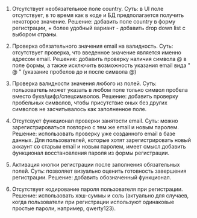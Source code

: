 1. Отсутствует необязательное поле country.
	Суть: в UI поле отсутствует, в то время как в коде и БД предполагается получить некоторое значение.
	Решение: добавить поле country в форму регистрации, + более удобный вариант - добавить drop down list с выбором страны.

2. Проверка обязательного значения email на валидность.
	Суть: отсутствует проверка, что введенное значение является именно адресом email.
	Решение: добавить проверку наличия символа @ в поле формы, а также исключить возможность указания email вида " @ " (указание пробелов до и после символа @)

3. Проверка валидности значения любого из полей.
	Суть: пользователь может указать в любом поле только символ пробела вместо букв/цифр/спецсимволов.
	Решение: добавить проверку пробельных символов, чтобы присутствие оных без других символов не засчитывалось как заполненное поле.

4. Отсутсвует функционал проверки занятости email.
	Суть: можно зарегистрироваться повторно с тем же email и новым паролем.
	Решение: использовать проверку уже созданного email в базе данных. Для пользователей, которые хотят зарегистрировать новый аккаунт со старым email и новым паролем, имеет смысл добавить функционал восстановления пароля из формы регистрации.

5. Активация кнопки регистрации после заполнения обязательных полей.
	Суть: позволяет визуально оценить готовность завершения регистрации.
	Решение: добавить обозначенный функционал.

6. Отсутствует кодирование пароля пользователя при регистрации.
	Решение: использовать хэш-суммы и соль (актуально для случаев, когда пользователи при регистрации используют одинаковые простые пароли, например, qwerty123).
